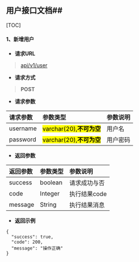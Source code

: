 ## 用户接口文档##

[TOC]

#### 1、新增用户

- **请求URL**
> [api/v1/user](#)

- **请求方式** 
>**POST**

- **请求参数**
>
| 请求参数      |     参数类型 |   参数说明   |
| :-------- | :--------| :------ |
| username|  <mark>varchar(20),**不可为空**</mark>|  用户名|
| password|  <mark>varchar(20),**不可为空**</mark>|  用户密码|

- **返回参数**
>
| 返回参数      |     参数类型 |   参数说明   |
| :-------- | :--------| :------ |
| success|   boolean|  请求成功与否|
| code|   Integer|  执行结果code|
| message|   String|  执行结果消息|

- **返回示例**
>    
```
{
  "success": true,
  "code": 200,
  "message": "操作正确"
}
```
